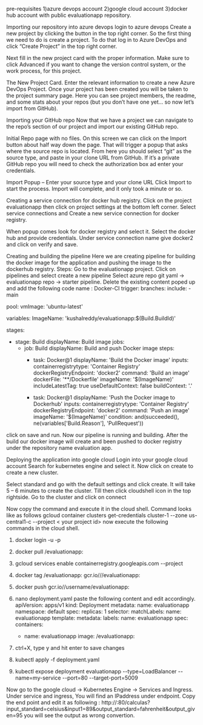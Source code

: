 pre-requisites
1)azure devops account
2)google cloud account
3)docker hub account with public evaluationapp repository.

Importing our repository into azure devops
login to azure devops
Create a new project by clicking the button in the top right corner.
So the first thing we need to do is create a project. To do that log in to Azure DevOps and click “Create Project” in the top right corner.

Next fill in the new project card with the proper information. Make sure to click Advanced if you want to change the version control system, or the work process, for this project.
 





The New Project Card. Enter the relevant information to create a new Azure DevOps Project.
Once your project has been created you will be taken to the project summary page. Here you can see project members, the readme, and some stats about your repos (but you don’t have one yet… so now let’s import from GitHub).

Importing your GitHub repo
Now that we have a project we can navigate to the repo’s section of our project and import our existing GitHub repo.
 

Initial Repo page with no files.
On this screen we can click on the Import button about half way down the page. That will trigger a popup that asks where the source repo is located. From here you should select “git” as the source type, and paste in your clone URL from GitHub. If it’s a private GitHub repo you will need to check the authorization box ad enter your credentials.
 
Import Popup – Enter your source type and your clone URL
Click Import to start the process. 
Import will complete, and it only took a minute or so.

Creating a service connection for docker hub registry.
Click on the project evaluationapp then click on project settings at the bottom left corner.
Select service connections and Create a new service connection for docker registry. 
 

When popup comes look for docker registry and select it.
Select the docker hub and provide credentials.
Under service connection name give docker2 and click on verify and save.

Creating and building the pipeline
Here we are creating pipeline for building the docker image for the application and pushing the image to the dockerhub registry.
Steps:
Go to the evaluationapp project.
Click on pipelines and select create a new pipeline
Select azure repo git yaml -> evaluationapp repo -> starter pipeline.
Delete the existing content poped up and add the following code
name : Docker-CI
trigger:
  branches:
    include:
      - main
 
pool:
  vmImage: 'ubuntu-latest'
 
variables:
  ImageName: 'kushalreddy/evaluationapp:$(Build.BuildId)'
 
stages:
- stage: Build
  displayName: Build image
  jobs:  
  - job: Build
    displayName: Build and push Docker image
    steps:
    - task: Docker@1
      displayName: 'Build the Docker image'
      inputs:
        containerregistrytype: 'Container Registry'
        dockerRegistryEndpoint: 'docker2'
        command: 'Build an image'
        dockerFile: '**/Dockerfile'
        imageName: '$(ImageName)'
        includeLatestTag: true
        useDefaultContext: false
        buildContext: '.'
     
    - task: Docker@1
      displayName: 'Push the Docker image to Dockerhub'
      inputs:
        containerregistrytype: 'Container Registry'
        dockerRegistryEndpoint: 'docker2'
        command: 'Push an image'
        imageName: '$(ImageName)'
      condition: and(succeeded(), ne(variables['Build.Reason'], 'PullRequest'))

click on save and run.
Now our pipeline is running and building.
After the build our docker image will create and been pushed to docker registry under the repository name evaluation app.

Deploying the application into google cloud
Login into your google cloud account
Search for kubernetes engine and select it.
Now click on create to create a new cluster.
 

Select standard and go with the default settings and click create.
It will take 5 – 6 minutes to create the cluster.
Till then click cloudshell icon in the top rightside.
Go to the cluster and click on  connect
 

Now copy the command and execute it in the cloud shell.
Command looks like as follows
gcloud container clusters get-credentials cluster-1 --zone us-central1-c --project < your project id>
now execute the following commands in the cloud shell.
1.	docker login -u <username> -p <password>
2.	docker pull <username>/evaluationapp:<recent tag>
3.	gcloud services enable containerregistry.googleapis.com --project <projectId>
4.	docker tag <username>/evaluationapp:<recent tag> gcr.io/<ProjectId>/<username>/evaluationapp:<recent tag>
5.	docker push gcr.io/<ProjectID>/username/evaluationapp:<tag>
6.	nano deployment.yaml
paste the following content and edit accordingly.
apiVersion: apps/v1
kind: Deployment
metadata:
  name: evaluationapp
  namespace: default
spec:
  replicas: 1
  selector:
    matchLabels:
      name: evaluationapp
  template:
    metadata:
      labels:
        name: evaluationapp
    spec:
      containers:
      - name: evaluationapp
        image: <username>/evaluationapp:<tag>

7.	ctrl+X, type y and hit enter to save changes
8.	kubectl apply -f deployment.yaml
9.	kubectl expose deployment evaluationapp --type=LoadBalancer --name=my-service --port=80 --target-port=5009

Now go to the google cloud -> Kubernetes Engine -> Services and Ingress.
Under service and ingress, You will find an IPaddress under endpoint.
Copy the end point and edit it as following :
 http://<IPaddress>:80/calculas?input_standard=celsius&input1=89&output_standard=fahrenheit&output_given=95
you will see the output as wrong convertion.

